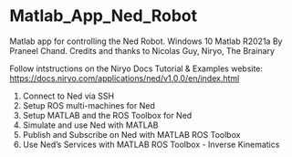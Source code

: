 # Matlab_App_Ned_Robot
Matlab app for controlling the Ned Robot. Windows 10 Matlab R2021a
By Praneel Chand. Credits and thanks to Nicolas Guy, Niryo, The Brainary

Follow intstructions on the Niryo Docs Tutorial & Examples website: https://docs.niryo.com/applications/ned/v1.0.0/en/index.html

1. Connect to Ned via SSH 
2. Setup ROS multi-machines for Ned 
3. Setup MATLAB and the ROS Toolbox for Ned
4. Simulate and use Ned with MATLAB
5. Publish and Subscribe on Ned with MATLAB ROS Toolbox
6. Use Ned’s Services with MATLAB ROS Toolbox - Inverse Kinematics
